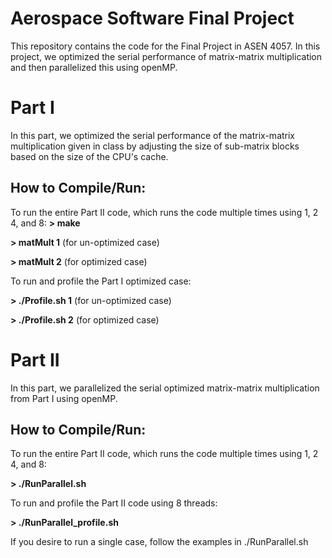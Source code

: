 # Aerospace Software Final Project

This repository contains the code for the Final Project in ASEN 4057. In this project, we optimized the serial performance of matrix-matrix multiplication and then parallelized this using openMP.


# Part I

In this part, we optimized the serial performance of the matrix-matrix multiplication given in class by adjusting the size of sub-matrix blocks based on the size of the CPU's cache.

How to Compile/Run: 
------
To run the entire Part II code, which runs the code multiple times using 1, 2 4, and 8:
**> make**

**> matMult 1**  (for un-optimized case)

**> matMult 2**  (for optimized case)


To run and profile the Part I optimized case:

**> ./Profile.sh 1**  (for un-optimized case)

**> ./Profile.sh 2**  (for optimized case)


# Part II

In this part, we parallelized the serial optimized matrix-matrix multiplication from Part I using openMP.

How to Compile/Run: 
------
To run the entire Part II code, which runs the code multiple times using 1, 2 4, and 8:

**> ./RunParallel.sh**


To run and profile the Part II code using 8 threads:

**> ./RunParallel_profile.sh**


If you desire to run a single case, follow the examples in ./RunParallel.sh
